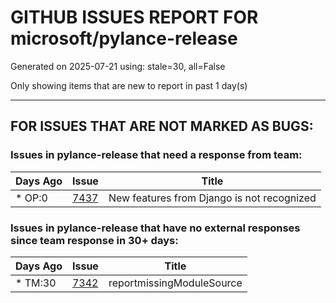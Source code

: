 
# GITHUB ISSUES REPORT FOR microsoft/pylance-release


Generated on 2025-07-21 using: stale=30, all=False


Only showing items that are new to report in past 1 day(s)


---

## FOR ISSUES THAT ARE NOT MARKED AS BUGS:


### Issues in pylance-release that need a response from team:

| Days Ago | Issue | Title |
| --- | --- | --- |
 | \* OP:0  |[7437](https://github.com/microsoft/pylance-release/issues/7437 "New features from Django is not recognized")  |New features from Django is not recognized |

### Issues in pylance-release that have no external responses since team response in 30+ days:

| Days Ago | Issue | Title |
| --- | --- | --- |
 | \* TM:30  |[7342](https://github.com/microsoft/pylance-release/issues/7342 "reportmissingModuleSource")  |reportmissingModuleSource |





















